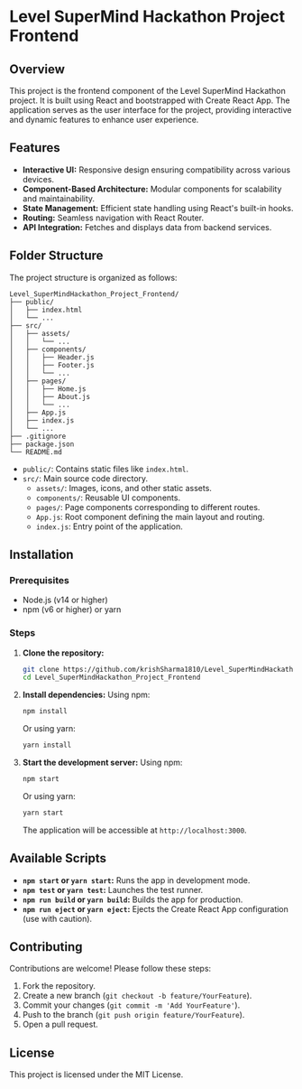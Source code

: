 # Level SuperMind Hackathon Project Frontend

## Overview
This project is the frontend component of the Level SuperMind Hackathon project. It is built using React and bootstrapped with Create React App. The application serves as the user interface for the project, providing interactive and dynamic features to enhance user experience.

## Features
- **Interactive UI:** Responsive design ensuring compatibility across various devices.
- **Component-Based Architecture:** Modular components for scalability and maintainability.
- **State Management:** Efficient state handling using React's built-in hooks.
- **Routing:** Seamless navigation with React Router.
- **API Integration:** Fetches and displays data from backend services.

## Folder Structure
The project structure is organized as follows:

```
Level_SuperMindHackathon_Project_Frontend/
├── public/
│   ├── index.html
│   └── ...
├── src/
│   ├── assets/
│   │   └── ...
│   ├── components/
│   │   ├── Header.js
│   │   ├── Footer.js
│   │   └── ...
│   ├── pages/
│   │   ├── Home.js
│   │   ├── About.js
│   │   └── ...
│   ├── App.js
│   ├── index.js
│   └── ...
├── .gitignore
├── package.json
└── README.md
```

- `public/`: Contains static files like `index.html`.
- `src/`: Main source code directory.
  - `assets/`: Images, icons, and other static assets.
  - `components/`: Reusable UI components.
  - `pages/`: Page components corresponding to different routes.
  - `App.js`: Root component defining the main layout and routing.
  - `index.js`: Entry point of the application.

## Installation

### Prerequisites
- Node.js (v14 or higher)
- npm (v6 or higher) or yarn

### Steps
1. **Clone the repository:**
   ```bash
   git clone https://github.com/krishSharma1810/Level_SuperMindHackathon_Project_Frontend.git
   cd Level_SuperMindHackathon_Project_Frontend
   ```

2. **Install dependencies:**
   Using npm:
   ```bash
   npm install
   ```
   Or using yarn:
   ```bash
   yarn install
   ```

3. **Start the development server:**
   Using npm:
   ```bash
   npm start
   ```
   Or using yarn:
   ```bash
   yarn start
   ```
   The application will be accessible at `http://localhost:3000`.

## Available Scripts

- **`npm start` or `yarn start`:** Runs the app in development mode.
- **`npm test` or `yarn test`:** Launches the test runner.
- **`npm run build` or `yarn build`:** Builds the app for production.
- **`npm run eject` or `yarn eject`:** Ejects the Create React App configuration (use with caution).

## Contributing
Contributions are welcome! Please follow these steps:
1. Fork the repository.
2. Create a new branch (`git checkout -b feature/YourFeature`).
3. Commit your changes (`git commit -m 'Add YourFeature'`).
4. Push to the branch (`git push origin feature/YourFeature`).
5. Open a pull request.

## License
This project is licensed under the MIT License.
